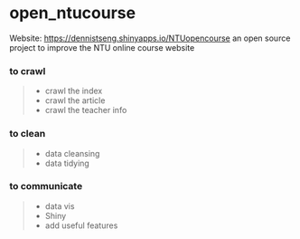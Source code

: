 # open_ntucourse
Website: https://dennistseng.shinyapps.io/NTUopencourse
an open source project to improve the NTU online course website


### to crawl
> * crawl the index
> * crawl the article
> * crawl the teacher info

### to clean
> * data cleansing
> * data tidying

### to communicate
> * data vis
> * Shiny
> * add useful features
